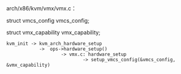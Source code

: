 arch/x86/kvm/vmx/vmx.c：

struct vmcs_config vmcs_config;

struct vmx_capability vmx_capability;

```
kvm_init -> kvm_arch_hardware_setup
			->  ops->hardware_setup()
					-> vmx.c: hardware_setup
							-> setup_vmcs_config(&vmcs_config, &vmx_capability)
```

